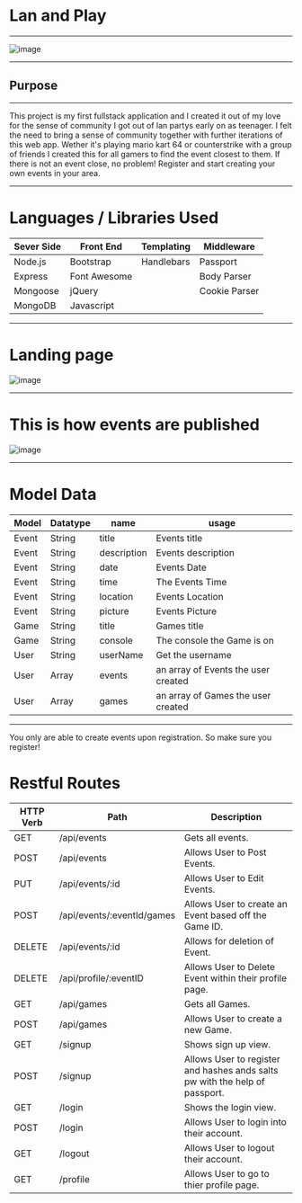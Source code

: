 # Lan and Play
____________________________

![image](http://www.jaynekitsch.co.uk/wp-content/uploads/2015/07/tumblr_m5j41mJjph1rynh0bo1_400.gif)
_____________________________________________________
Purpose
--
___
This project is my first fullstack application and I created it out of my love for the sense of community I got out of lan partys early on as teenager. I felt the need to bring a sense of community together with further iterations of this web app. Wether it's playing mario kart 64 or counterstrike with a group of friends I created this for all gamers to find the event closest to them. If there is not an event close, no problem! Register and start creating your own events in your area.
_______________________________________________________

Languages / Libraries Used
==

Sever Side  |Front End    |Templating |Middleware
------------|-------------|-----------|-----------
Node.js     |Bootstrap    |Handlebars |Passport
Express     |Font Awesome | 		  |Body Parser
Mongoose    |jQuery		  |		      |Cookie Parser
MongoDB	    |Javascript	  |		      |

_____

Landing page
==
![image](http://i.imgur.com/hmEGkFX.png?1)

_____
This is how events are published
==
![image](http://i.imgur.com/Mh1pPuA.png?1)

___
Model Data
==
Model  | Datatype| name| usage
------------|-------------|-----------|-----------
Event     |String|title |Events title
Event     |String| description		   |Events description
Event    |String|	date	   |Events Date
Event	    |String	   |	time	   | The Events Time
Event     |String|location |Events Location
Event     |String| picture		   |Events Picture
Game    |String|	title	   |Games title
Game	    |String	   |	console	   | The console the Game is on
User    |String|	userName	   |Get the username
User	    |Array	   |	events	   | an array of Events the user created
User	    |Array	   |	games	   | an array of Games the user created


_____
You only are able to create events upon registration. So make sure you register!

Restful Routes
==

HTTP Verb |Path                      |Description
----------|--------------------------|-------------
GET       |/api/events               |Gets all events.
POST      |/api/events               |Allows User to Post Events.
PUT       |/api/events/:id           |Allows User to Edit Events.
POST      |/api/events/:eventId/games|Allows User to create an Event based off the Game ID.
DELETE    |/api/events/:id           |Allows for deletion of Event.
DELETE    |/api/profile/:eventID     |Allows User to Delete Event within their profile page.
GET       |/api/games                |Gets all Games.
POST      |/api/games                |Allows User to create a new Game.
GET       |/signup                   |Shows sign up view.
POST      |/signup                   |Allows User to register and hashes ands salts pw with the help of passport.
GET       |/login                    |Shows the login view.
POST      |/login                    |Allows User to login into their account.
GET       |/logout                   |Allows User to logout their account.
GET       |/profile                  |Allows User to go to thier profile page.



